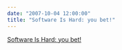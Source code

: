 ```yaml
---
date: "2007-10-04 12:00:00"
title: "Software Is Hard: you bet!"
---
```


[Software Is Hard: you bet!](/lemire/blog/2007/10-04-software-is-hard-you-bet)

